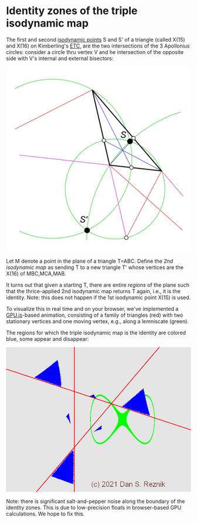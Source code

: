 # Identity zones of the triple isodynamic map

The first and second [isodynamic points](https://mathworld.wolfram.com/IsodynamicPoints.html) S and S' of a triangle (called X(15) and X(16) on Kimberling's [ETC](https://faculty.evansville.edu/ck6/encyclopedia/ETC.html), are the two intersections of the 3 Apollonius circles: consider a circle thru vertex V and he intersection of the opposite side with V's internal and external bisectors:

![Construction of the Isodynamic Points](construction.png)

Let M denote a point in the plane of a triangle T=ABC. Define the *2nd isodynamic map* as sending T to a new triangle T' whose vertices are the X(16) of MBC,MCA,MAB.

It turns out that given a starting T, there are entire *regions* of the plane such that the thrice-applied 2nd isodynamic map returns T again, i.e., it is the identity. Note: this does not happen if the 1st isodynamic point X(15) is used.

To visualize this in real time and on your browser, we've implemented a [GPU.js](gpu.rocks)-based animation, consisting of a family of triangles (red) with two stationary vertices and one moving vertex, e.g., along a lemniscate (green).

The regions for which the triple isodynamic map is the identity are colored blue, some appear and disappear:

![Triple Isodynamic Map](isodynamic.png)

Note: there is significant salt-and-pepper noise along the boundary of the identity zones. This is due to low-precision floats in browser-based GPU calculations. We hope to fix this.

